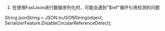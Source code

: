 1. 在使用FastJson进行数据序列化时，可能会遇到"$ref"循环引用检测的问题

String jsonString = JSON.toJSONString(object, SerializerFeature.DisableCircularReferenceDetect);

